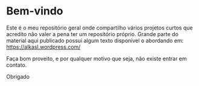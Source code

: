 # Bem-vindo 
Este é o meu repositório geral onde compartilho vários projetos curtos que acredito não valer a pena ter um repositório próprio. Grande parte do material aqui publicado possui algum texto disponível o abordando em:
https://alkasl.wordpress.com/

Faça bom proveito, e por qualquer motivo que seja, não existe entrar em contato.

Obrigado
